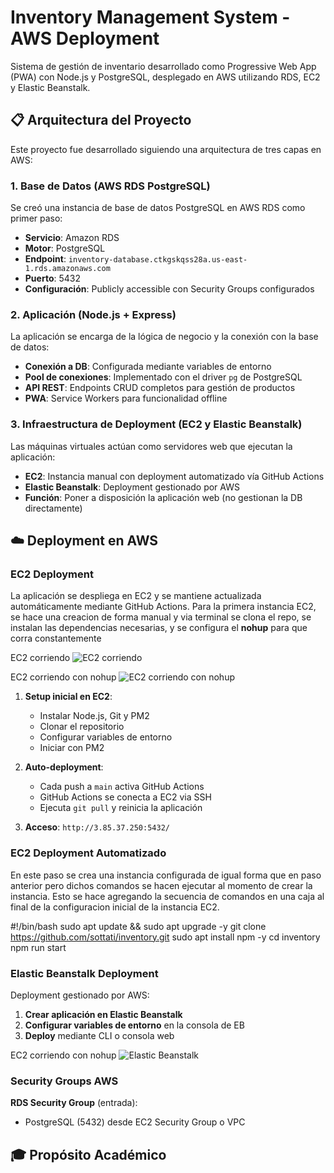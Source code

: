 # Inventory Management System - AWS Deployment

Sistema de gestión de inventario desarrollado como Progressive Web App (PWA) con Node.js y PostgreSQL, desplegado en AWS utilizando RDS, EC2 y Elastic Beanstalk.

## 📋 Arquitectura del Proyecto

Este proyecto fue desarrollado siguiendo una arquitectura de tres capas en AWS:

### 1. **Base de Datos (AWS RDS PostgreSQL)**

Se creó una instancia de base de datos PostgreSQL en AWS RDS como primer paso:

- **Servicio**: Amazon RDS
- **Motor**: PostgreSQL
- **Endpoint**: `inventory-database.ctkgskqss28a.us-east-1.rds.amazonaws.com`
- **Puerto**: 5432
- **Configuración**: Publicly accessible con Security Groups configurados

### 2. **Aplicación (Node.js + Express)**

La aplicación se encarga de la lógica de negocio y la conexión con la base de datos:

- **Conexión a DB**: Configurada mediante variables de entorno
- **Pool de conexiones**: Implementado con el driver `pg` de PostgreSQL
- **API REST**: Endpoints CRUD completos para gestión de productos
- **PWA**: Service Workers para funcionalidad offline

### 3. **Infraestructura de Deployment (EC2 y Elastic Beanstalk)**

Las máquinas virtuales actúan como servidores web que ejecutan la aplicación:

- **EC2**: Instancia manual con deployment automatizado vía GitHub Actions
- **Elastic Beanstalk**: Deployment gestionado por AWS
- **Función**: Poner a disposición la aplicación web (no gestionan la DB directamente)

## ☁️ Deployment en AWS

### EC2 Deployment

La aplicación se despliega en EC2 y se mantiene actualizada automáticamente mediante GitHub Actions.
Para la primera instancia EC2, se hace una creacion de forma manual y via terminal se clona el repo, se instalan las dependencias necesarias, y se configura el **nohup** para que corra constantemente

EC2 corriendo
![EC2 corriendo]("ec2-running.png")

EC2 corriendo con nohup
![EC2 corriendo con nohup]("ec2-running-nohup.png")

1. **Setup inicial en EC2**:

   - Instalar Node.js, Git y PM2
   - Clonar el repositorio
   - Configurar variables de entorno
   - Iniciar con PM2

2. **Auto-deployment**:

   - Cada push a `main` activa GitHub Actions
   - GitHub Actions se conecta a EC2 via SSH
   - Ejecuta `git pull` y reinicia la aplicación

3. **Acceso**: `http://3.85.37.250:5432/`

### EC2 Deployment Automatizado

En este paso se crea una instancia configurada de igual forma que en paso anterior pero dichos comandos se hacen ejecutar al momento de crear la instancia. Esto se hace agregando la secuencia de comandos en una caja al final de la configuracion inicial de la instancia EC2.

#!/bin/bash
sudo apt update && sudo apt upgrade -y
git clone https://github.com/sottati/inventory.git
sudo apt install npm -y
cd inventory
npm run start

### Elastic Beanstalk Deployment

Deployment gestionado por AWS:

1. **Crear aplicación en Elastic Beanstalk**
2. **Configurar variables de entorno** en la consola de EB
3. **Deploy** mediante CLI o consola web

EC2 corriendo con nohup
![Elastic Beanstalk]("elastic-beanstalk.png")

### Security Groups AWS

**RDS Security Group** (entrada):

- PostgreSQL (5432) desde EC2 Security Group o VPC

## 🎓 Propósito Académico
